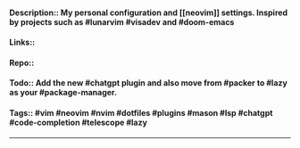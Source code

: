 #### Description:: My personal configuration and [[neovim]] settings. Inspired by projects such as #lunarvim #visadev and #doom-emacs 
#### Links::
#### Repo::
#### Todo:: Add the new #chatgpt plugin and also move from #packer to #lazy as your #package-manager.
#### Tags:: #vim #neovim #nvim #dotfiles #plugins #mason #lsp #chatgpt #code-completion #telescope #lazy 

---
